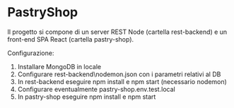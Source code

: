 # PastryShop
Il progetto si compone di un server REST Node (cartella rest-backend) e un front-end SPA React (cartella pastry-shop).

Configurazione:
1) Installare MongoDB in locale
2) Configurare rest-backend\nodemon.json con i parametri relativi al DB
3) In rest-backend eseguire npm install e npm start (necessario nodemon)
4) Configurare eventualmente pastry-shop\.env.test.local
5) In pastry-shop eseguire npm install e npm start
